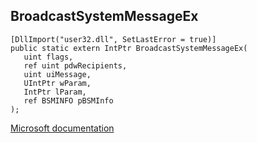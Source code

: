 ## BroadcastSystemMessageEx

```
[DllImport("user32.dll", SetLastError = true)]
public static extern IntPtr BroadcastSystemMessageEx(
   uint flags,
   ref uint pdwRecipients,
   uint uiMessage,
   UIntPtr wParam,
   IntPtr lParam,
   ref BSMINFO pBSMInfo
);
```

[Microsoft documentation](https://docs.microsoft.com/en-us/windows/win32/api/winuser/nf-winuser-broadcastsystemmessageexw)
